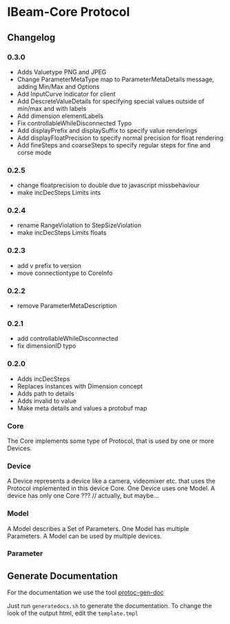 # IBeam-Core Protocol

## Changelog

### 0.3.0

- Adds Valuetype PNG and JPEG
- Change ParameterMetaType map to ParameterMetaDetails message, adding Min/Max and Options
- Add InputCurve indicator for client
- Add DescreteValueDetails for specifying special values outside of min/max and with labels
- Add dimension elementLabels
- Fix controllableWhileDisconnected Typo
- Add displayPrefix and displaySuffix to specify value renderings
- Add displayFloatPrecision to specify normal precision for float rendering
- Add fineSteps and coarseSteps to specify regular steps for fine and corse mode
### 0.2.5
- change floatprecision to double due to javascript missbehaviour
- make incDecSteps Limits ints

### 0.2.4
- rename RangeViolation to StepSizeViolation
- make incDecSteps Limits floats

### 0.2.3
- add v prefix to version
- move connectiontype to CoreInfo

### 0.2.2
- remove ParameterMetaDescription

### 0.2.1
- add controllableWhileDisconnected
- fix dimensionID typo
### 0.2.0
- Adds incDecSteps
- Replaces instances with Dimension concept
- Adds path to details
- Adds invalid to value
- Make meta details and values a protobuf map

### Core
The Core implements some type of Protocol, that is used by one or more Devices.

### Device
A Device represents a device like a camera, videomixer etc. that uses the Protocol implemented in this device Core.
One Device uses one Model. A device has only one Core ??? // actually, but maybe...

### Model
A Model describes a Set of Parameters.
One Model has multiple Parameters. A Model can be used by multiple devices. 

### Parameter

## Generate Documentation 
For the documentation we use the tool [protoc-gen-doc](https://github.com/pseudomuto/protoc-gen-doc)

Just run `generatedocs.sh` to generate the documentation. To change the look of the output html, edit the `template.tmpl`

